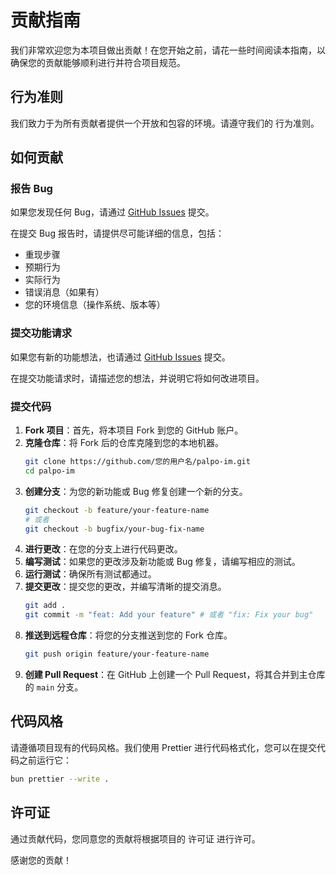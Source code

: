 # 贡献指南

我们非常欢迎您为本项目做出贡献！在您开始之前，请花一些时间阅读本指南，以确保您的贡献能够顺利进行并符合项目规范。

## 行为准则

我们致力于为所有贡献者提供一个开放和包容的环境。请遵守我们的 行为准则。

## 如何贡献

### 报告 Bug

如果您发现任何 Bug，请通过 [GitHub Issues](https://github.com/matrix-construct/palpo/issues) 提交。

在提交 Bug 报告时，请提供尽可能详细的信息，包括：

*   重现步骤
*   预期行为
*   实际行为
*   错误消息（如果有）
*   您的环境信息（操作系统、版本等）

### 提交功能请求

如果您有新的功能想法，也请通过 [GitHub Issues](https://github.com/matrix-construct/palpo/issues) 提交。

在提交功能请求时，请描述您的想法，并说明它将如何改进项目。

### 提交代码

1.  **Fork 项目**：首先，将本项目 Fork 到您的 GitHub 账户。
2.  **克隆仓库**：将 Fork 后的仓库克隆到您的本地机器。
    ```bash
    git clone https://github.com/您的用户名/palpo-im.git
    cd palpo-im
    ```
3.  **创建分支**：为您的新功能或 Bug 修复创建一个新的分支。
    ```bash
    git checkout -b feature/your-feature-name
    # 或者
    git checkout -b bugfix/your-bug-fix-name
    ```
4.  **进行更改**：在您的分支上进行代码更改。
5.  **编写测试**：如果您的更改涉及新功能或 Bug 修复，请编写相应的测试。
6.  **运行测试**：确保所有测试都通过。
7.  **提交更改**：提交您的更改，并编写清晰的提交消息。
    ```bash
    git add .
    git commit -m "feat: Add your feature" # 或者 "fix: Fix your bug"
    ```
8.  **推送到远程仓库**：将您的分支推送到您的 Fork 仓库。
    ```bash
    git push origin feature/your-feature-name
    ```
9.  **创建 Pull Request**：在 GitHub 上创建一个 Pull Request，将其合并到主仓库的 `main` 分支。

## 代码风格

请遵循项目现有的代码风格。我们使用 Prettier 进行代码格式化，您可以在提交代码之前运行它：

```bash
bun prettier --write .
```

## 许可证

通过贡献代码，您同意您的贡献将根据项目的 许可证 进行许可。

感谢您的贡献！